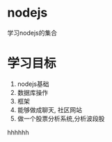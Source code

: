 # nodejs
学习nodejs的集合
# 学习目标
1. nodejs基础
2. 数据库操作
3. 框架
4. 能够做成聊天, 社区网站
5. 做一个股票分析系统,分析波段股




hhhhhh

